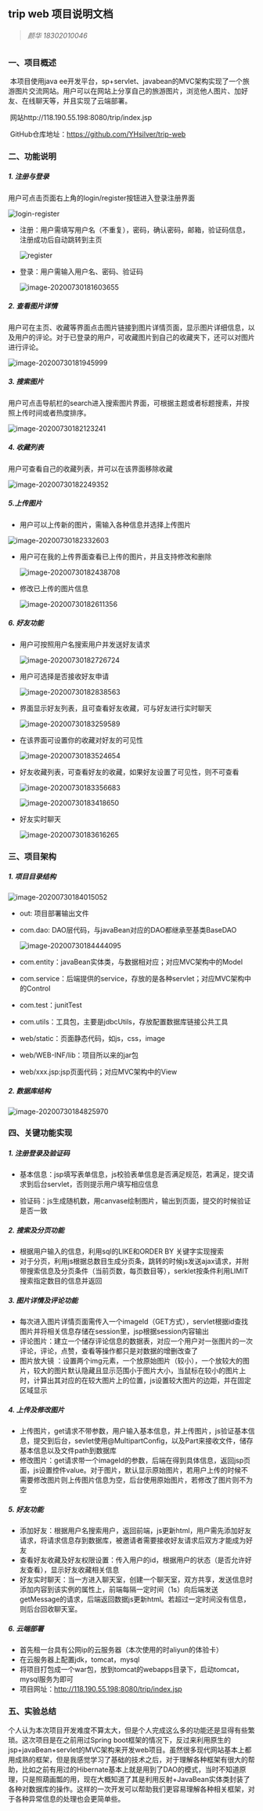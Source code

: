 ## trip web 项目说明文档

> ###### 颜华 18302010046

### 一、项目概述

​	本项目使用java ee开发平台，sp+servlet、javabean的MVC架构实现了一个旅游图片交流网站。用户可以在网站上分享自己的旅游图片，浏览他人图片、加好友、在线聊天等，并且实现了云端部署。

​	网站http://118.190.55.198:8080/trip/index.jsp

​	GitHub仓库地址：https://github.com/YHsilver/trip-web

### 二、功能说明

##### 1. 注册与登录

用户可点击页面右上角的login/register按钮进入登录注册界面

![login-register](doc-images/login-register.png)

- 注册：用户需填写用户名（不重复），密码，确认密码，邮箱，验证码信息，注册成功后自动跳转到主页

  ![register](doc-images/register.png)

- 登录：用户需输入用户名、密码、验证码

  ![image-20200730181603655](doc-images/login.png)

##### 2. 查看图片详情

用户可在主页、收藏等界面点击图片链接到图片详情页面，显示图片详细信息，以及用户的评论。对于已登录的用户，可收藏图片到自己的收藏夹下，还可以对图片进行评论。

![image-20200730181945999](doc-images/details.png)

##### 3. 搜索图片

用户可点击导航栏的search进入搜索图片界面，可根据主题或者标题搜素，并按照上传时间或者热度排序。

![image-20200730182123241](doc-images/search.png)

##### 4. 收藏列表

用户可查看自己的收藏列表，并可以在该界面移除收藏

![image-20200730182249352](doc-images/favor.png)



##### 5.上传图片

- 用户可以上传新的图片，需输入各种信息并选择上传图片

![image-20200730182332603](doc-images/upload.png)

- 用户可在我的上传界面查看已上传的图片，并且支持修改和删除

  ![image-20200730182438708](doc-images/myuploads.png)

- 修改已上传的图片信息

  ![image-20200730182611356](doc-images/modify.png)

  

##### 6. 好友功能

- 用户可按照用户名搜索用户并发送好友请求

  ![image-20200730182726724](doc-images/searchUser.png)

- 用户可选择是否接收好友申请

  ![image-20200730182838563](doc-images/invite.png)

- 界面显示好友列表，且可查看好友收藏，可与好友进行实时聊天

  ![image-20200730183259589](doc-images/friends.png)

- 在该界面可设置你的收藏对好友的可见性

  ![image-20200730183524654](doc-images/friendsAutority.png)

- 好友收藏列表，可查看好友的收藏，如果好友设置了可见性，则不可查看

  ![image-20200730183356683](doc-images/friendsFavor.png)

  ![image-20200730183418650](doc-images/friendsFavor2.png)

- 好友实时聊天

  ![image-20200730183616265](doc-images/chat.png)

### 三、项目架构

##### 1. 项目目录结构

<img src="doc-images/struct.png" alt="image-20200730184015052"  />

- out: 项目部署输出文件

- com.dao: DAO层代码，与javaBean对应的DAO都继承至基类BaseDAO

  ![image-20200730184444095](doc-images/dao.png)

- com.entity：javaBean实体类，与数据相对应；对应MVC架构中的Model

- com.service：后端提供的service，存放的是各种servlet；对应MVC架构中的Control

- com.test：junitTest

- com.utils：工具包，主要是jdbcUtils，存放配置数据库链接公共工具

- web/static：页面静态代码，如js，css，image

- web/WEB-INF/lib：项目所以来的jar包

- web/xxx.jsp:jsp页面代码；对应MVC架构中的View

##### 2. 数据库结构


![image-20200730184825970](doc-images/database.png)

### 四、关键功能实现

##### 1.	注册登录及验证码

- 基本信息：jsp填写表单信息，js校验表单信息是否满足规范，若满足，提交请求到后台servlet，否则提示用户填写相应信息

- 验证码：js生成随机数，用canvase绘制图片，输出到页面，提交的时候验证是否一致

##### 2.	搜索及分页功能

- 根据用户输入的信息，利用sql的LIKE和ORDER BY 关键字实现搜索
- 对于分页，利用js根据总数目生成分页条，跳转的时候js发送ajax请求，并附带搜索信息及分页条件（当前页数，每页数目等），serklet按条件利用LIMIT 搜索指定数目的信息并返回

##### 3.	图片详情及评论功能

- 每次进入图片详情页面需传入一个imageId（GET方式），servlet根据id查找图片并将相关信息存储在session里，jsp根据session内容输出
- 评论图片：建立一个储存评论信息的数据表，对应一个用户对一张图片的一次评论，评论，点赞，查看等操作都只是对数据的增删改查了
- 图片放大镜 ：设置两个img元素，一个放原始图片（较小），一个放较大的图片，较大的图片默认隐藏且显示范围小于图片大小，当鼠标在较小的图片上时，计算出其对应的在较大图片上的位置，js设置较大图片的边距，并在固定区域显示

##### 4.	上传及修改图片

- 上传图片，get请求不带参数，用户输入基本信息，并上传图片，js验证基本信息，提交到后台，sevlet使用@MultipartConfig，以及Part来接收文件，储存基本信息以及文件path到数据库
- 修改图片：get请求带一个imageId的参数，后端在得到具体信息，返回jsp页面，js设置控件value。对于图片，默认显示原始图片，若用户上传的时候不需要修改图片则上传图片信息为空，后台使用原始图片，若修改了图片则不为空

##### 5.	好友功能

- 添加好友：根据用户名搜索用户，返回前端，js更新html，用户需先添加好友请求，将请求信息存到数据库，被邀请者需要接收好友请求后双方才能成为好友
- 查看好友收藏及好友权限设置：传入用户的id，根据用户的状态（是否允许好友查看），显示好友收藏相关信息
- 好友实时聊天：当一方进入聊天室，创建一个聊天室，双方共享，发送信息时添加内容到该实例的属性上，前端每隔一定时间（1s）向后端发送getMessage的请求，后端返回数据js更新html。若超过一定时间没有信息，则后台回收聊天室。

##### 6.	云端部署

- 首先租一台具有公网ip的云服务器（本次使用的时aliyun的体验卡）
- 在云服务器上配置jdk，tomcat，mysql
- 将项目打包成一个war包，放到tomcat的webapps目录下，启动tomcat，mysql服务为即可
- 项目网址：http://118.190.55.198:8080/trip/index.jsp

### 五、实验总结

​	个人认为本次项目开发难度不算太大，但是个人完成这么多的功能还是显得有些繁琐。这次项目是在之前用过Spring boot框架的情况下，反过来利用原生的jsp+javaBean+servlet的MVC架构来开发web项目。虽然很多现代网站基本上都用成熟的框架，但是我感觉学习了基础的技术之后，对于理解各种框架有很大的帮助，比如之前有用过的Hibernate基本上就是用到了DAO的模式，当时不知道原理，只是照葫画瓢的用，现在大概知道了其是利用反射+JavaBean实体类封装了各种对数据库的操作。这样的一次开发可以帮助我们更容易理解各种相关框架，对于各种异常信息的处理也会更简单些。

